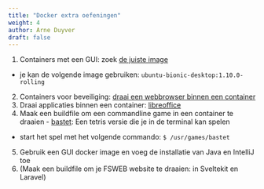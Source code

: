 ```yaml
---
title: "Docker extra oefeningen"
weight: 4
author: Arne Duyver
draft: false
---
```


1. Containers met een GUI: zoek [de juiste image](https://hub.docker.com/r/kasmweb/ubuntu-bionic-desktop)
  - je kan de volgende image gebruiken: `ubuntu-bionic-desktop:1.10.0-rolling`
2. Containers voor beveiliging: [draai een webbrowser binnen een container](https://hub.docker.com/r/kasmweb/firefox)
3. Draai applicaties binnen een container: [libreoffice](https://hub.docker.com/r/kasmweb/libre-office)
4. Maak een buildfile om een commandline game in een container te draaien - [bastet](https://itsfoss.com/best-command-line-games-linux/): Een tetris versie die je in de terminal kan spelen
  - start het spel met het volgende commando: `$ /usr/games/bastet` 
5. Gebruik een GUI docker image en voeg de installatie van Java en IntelliJ toe
6. (Maak een buildfile om je FSWEB website te draaien: in Sveltekit en Laravel)